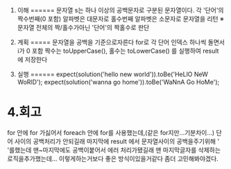 1. 이해
======
문자열 s는 하나 이상의 공백문자로 구분된 문자열이다. 
각 '단어'의 짝수번째(0 포함) 알파벳은 대문자로
홀수번째 알파벳은 소문자로 문자열을 리턴
※문자열 전체의 짝/홀수가아닌 '단어'의 짝홀수로 판단

2. 계획
=====
문자열을 공백을 기준으로자른다
for로 각 단어 인덱스 하나씩 돌면서 i가 0 포함 짝수는  toUpperCase(), 홀수는 toLowerCase() 를 실행하여 result 에 저장한다

3. 실행
======
expect(solution('hello new world')).toBe('HeLlO NeW WoRlD');
expect(solution('wanna go home')).toBe('WaNnA Go HoMe');

4.회고
=====
for 안에 for 가싫어서 foreach 안에 for를 사용했는데,(같은 for지만...기분차이...) 단어 사이의 공백처리가 안되길래 마지막에 result 에서 문자열사이의 공백을주기위해 ' '를했는데 맨~마지막에도 공백이붙어서 에러 처리가됐길래 맨 마지막글자를 삭제하는 로직을추가했는데... 이렇게하는거보다 좋은 방식이있을거같다 좀더 고민해봐야겠다.